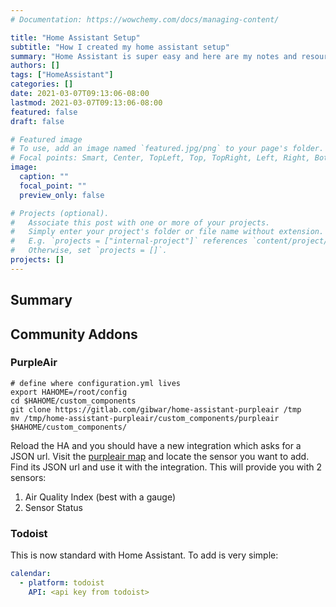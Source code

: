 ```yaml
---
# Documentation: https://wowchemy.com/docs/managing-content/

title: "Home Assistant Setup"
subtitle: "How I created my home assistant setup"
summary: "Home Assistant is super easy and here are my notes and resources of what I used to create my home assistant"
authors: []
tags: ["HomeAssistant"]
categories: []
date: 2021-03-07T09:13:06-08:00
lastmod: 2021-03-07T09:13:06-08:00
featured: false
draft: false

# Featured image
# To use, add an image named `featured.jpg/png` to your page's folder.
# Focal points: Smart, Center, TopLeft, Top, TopRight, Left, Right, BottomLeft, Bottom, BottomRight.
image:
  caption: ""
  focal_point: ""
  preview_only: false

# Projects (optional).
#   Associate this post with one or more of your projects.
#   Simply enter your project's folder or file name without extension.
#   E.g. `projects = ["internal-project"]` references `content/project/deep-learning/index.md`.
#   Otherwise, set `projects = []`.
projects: []
---
```


## Summary

## Community Addons

### PurpleAir

```shell
# define where configuration.yml lives
export HAHOME=/root/config
cd $HAHOME/custom_components
git clone https://gitlab.com/gibwar/home-assistant-purpleair /tmp
mv /tmp/home-assistant-purpleair/custom_components/purpleair $HAHOME/custom_components/
```

Reload the HA and you should have a new integration which asks for a JSON url. Visit the [purpleair map](https://www.purpleair.com/map?opt=1/mAQI/a10/cC0#8.06/37.916/-122.918) and locate the sensor you want to add. Find its JSON url and use it with the integration. This will provide you with 2 sensors: 

1. Air Quality Index (best with a gauge)
1. Sensor Status

### Todoist

This is now standard with Home Assistant. To add is very simple:

```yaml
calendar:
  - platform: todoist
    API: <api key from todoist>
```


